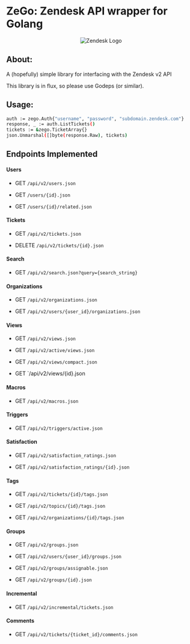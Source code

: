 
ZeGo: Zendesk API wrapper for Golang
====================================

<p align="center">
  <img src="https://raw.githubusercontent.com/adamar/zego/master/doc/zendesk_logo.png" alt="Zendesk Logo"/>
</p>

## About:

A (hopefully) simple library for interfacing with the Zendesk v2 API

This library is in flux, so please use Godeps (or similar).

## Usage:

```sh
auth := zego.Auth{"username", "password", "subdomain.zendesk.com"}
response, _ := auth.ListTickets()
tickets := &zego.TicketArray{}
json.Unmarshal([]byte(response.Raw), tickets)
```


## Endpoints Implemented 


#### Users

- GET `/api/v2/users.json`

- GET `/users/{id}.json`
        
- GET `/users/{id}/related.json`


#### Tickets

- GET `/api/v2/tickets.json`

- DELETE `/api/v2/tickets/{id}.json`


#### Search

- GET `/api/v2/search.json?query={search_string}`


#### Organizations

- GET `/api/v2/organizations.json`

- GET `/api/v2/users/{user_id}/organizations.json`


#### Views

- GET `/api/v2/views.json`

- GET `/api/v2/active/views.json`

- GET `/api/v2/views/compact.json`

- GET `/api/v2/views/{id}.json


#### Macros

- GET `/api/v2/macros.json`


#### Triggers

- GET `/api/v2/triggers/active.json`


#### Satisfaction

- GET `/api/v2/satisfaction_ratings.json`

- GET `/api/v2/satisfaction_ratings/{id}.json`


#### Tags

- GET `/api/v2/tickets/{id}/tags.json`

- GET `/api/v2/topics/{id}/tags.json`

- GET `/api/v2/organizations/{id}/tags.json`


#### Groups

- GET `/api/v2/groups.json`

- GET `/api/v2/users/{user_id}/groups.json`

- GET `/api/v2/groups/assignable.json`

- GET `/api/v2/groups/{id}.json`


#### Incremental

- GET `/api/v2/incremental/tickets.json`


#### Comments

- GET `/api/v2/tickets/{ticket_id}/comments.json`
